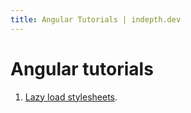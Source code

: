 ```yaml
---
title: Angular Tutorials | indepth.dev
---
```


# Angular tutorials

1. [Lazy load stylesheets](/tutorials/angular/lazy-load-stylesheets).
